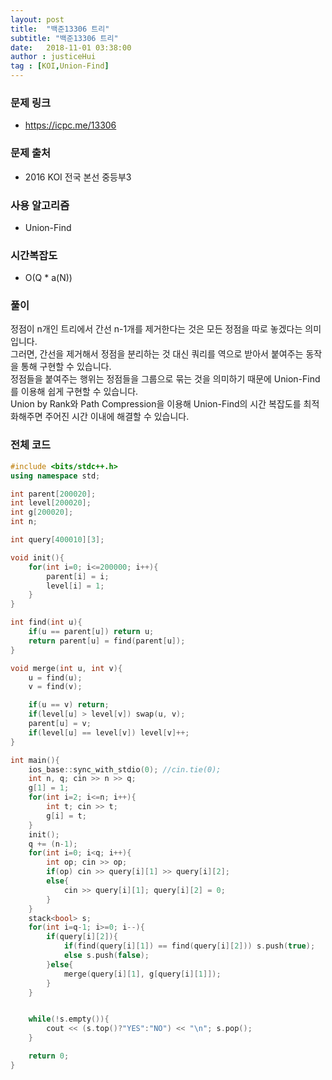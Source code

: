 ```yaml
---
layout: post
title:  "백준13306 트리"
subtitle: "백준13306 트리"
date:   2018-11-01 03:38:00
author : justiceHui
tag : [KOI,Union-Find]
---
```


### 문제 링크
* https://icpc.me/13306

### 문제 출처
* 2016 KOI 전국 본선 중등부3

### 사용 알고리즘
* Union-Find

### 시간복잡도
* O(Q * a(N))

### 풀이
정점이 n개인 트리에서 간선 n-1개를 제거한다는 것은 모든 정점을 따로 놓겠다는 의미입니다.<br>
그러면, 간선을 제거해서 정점을 분리하는 것 대신 쿼리를 역으로 받아서 붙여주는 동작을 통해 구현할 수 있습니다.<br>
정점들을 붙여주는 행위는 정점들을 그룹으로 묶는 것을 의미하기 때문에 Union-Find를 이용해 쉽게 구현할 수 있습니다.<br>
Union by Rank와 Path Compression을 이용해 Union-Find의 시간 복잡도를 최적화해주면 주어진 시간 이내에 해결할 수 있습니다.

### 전체 코드
```cpp
#include <bits/stdc++.h>
using namespace std;

int parent[200020];
int level[200020];
int g[200020];
int n;

int query[400010][3];

void init(){
	for(int i=0; i<=200000; i++){
		parent[i] = i;
		level[i] = 1;
	}
}

int find(int u){
	if(u == parent[u]) return u;
	return parent[u] = find(parent[u]);
}

void merge(int u, int v){
	u = find(u);
	v = find(v);

	if(u == v) return;
	if(level[u] > level[v]) swap(u, v);
	parent[u] = v;
	if(level[u] == level[v]) level[v]++;
}

int main(){
	ios_base::sync_with_stdio(0); //cin.tie(0);
	int n, q; cin >> n >> q;
	g[1] = 1;
	for(int i=2; i<=n; i++){
		int t; cin >> t;
		g[i] = t;
	}
	init();
	q += (n-1);
	for(int i=0; i<q; i++){
		int op; cin >> op;
		if(op) cin >> query[i][1] >> query[i][2];
		else{
			cin >> query[i][1]; query[i][2] = 0;
		}
	}
	stack<bool> s;
	for(int i=q-1; i>=0; i--){
		if(query[i][2]){
			if(find(query[i][1]) == find(query[i][2])) s.push(true);
			else s.push(false);
		}else{
			merge(query[i][1], g[query[i][1]]);
		}
	}


	while(!s.empty()){
		cout << (s.top()?"YES":"NO") << "\n"; s.pop();
	}

	return 0;
}
```
